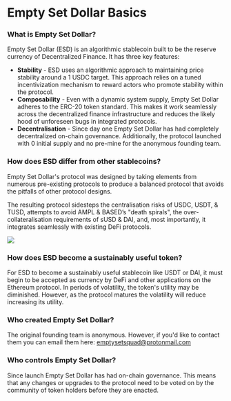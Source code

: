 # Empty Set Dollar Basics

### What is Empty Set Dollar?

Empty Set Dollar (ESD) is an algorithmic stablecoin built to be the reserve currency of Decentralized Finance. It has three key features:

- **Stability** - ESD uses an algorithmic approach to maintaining price stability around a 1 USDC target. This approach relies on a tuned incentivization mechanism to reward actors who promote stability within the protocol.
- **Composability** - Even with a dynamic system supply, Empty Set Dollar adheres to the ERC-20 token standard. This makes it work seamlessly across the decentralized finance infrastructure and reduces the likely hood of unforeseen bugs in integrated protocols.
- **Decentralisation** - Since day one Empty Set Dollar has had completely decentralized on-chain governance. Additionally, the protocol launched with 0 initial supply and no pre-mine for the anonymous founding team.

### How does ESD differ from other stablecoins?

Empty Set Dollar's protocol was designed by taking elements from numerous pre-existing protocols to produce a balanced protocol that avoids the pitfalls of other protocol designs.

The resulting protocol sidesteps the centralisation risks of USDC, USDT, & TUSD, attempts to avoid AMPL & BASED’s "death spirals", the over-collateralisation requirements of sUSD & DAI, and, most importantly, it integrates seamlessly with existing DeFi protocols.

![](/esd-comparison.png)

### How does ESD become a sustainably useful token?

For ESD to become a sustainably useful stablecoin like USDT or DAI, it must begin to be accepted as currency by DeFi and other applications on the Ethereum protocol. In periods of volatility, the token's utility may be diminished. However, as the protocol matures the volatility will reduce increasing its utility.

### Who created Empty Set Dollar?

The original founding team is anonymous. However, if you'd like to contact them you can email them here: emptysetsquad@protonmail.com

### Who controls Empty Set Dollar?

Since launch Empty Set Dollar has had on-chain governance. This means that any changes or upgrades to the protocol need to be voted on by the community of token holders before they are enacted.

